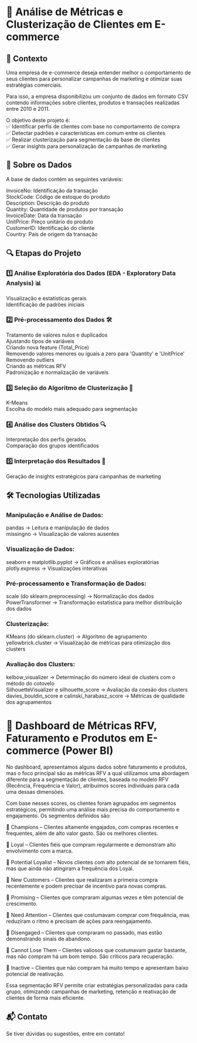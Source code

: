 # 🛒 Análise de Métricas e Clusterização de Clientes em E-commerce

## 📌 Contexto
Uma empresa de e-commerce deseja entender melhor o comportamento de seus clientes para personalizar campanhas de marketing e otimizar suas estratégias comerciais.

Para isso, a empresa disponibilizou um conjunto de dados em formato CSV contendo informações sobre clientes, produtos e transações realizadas entre 2010 e 2011.

O objetivo deste projeto é:  
✅ Identificar perfis de clientes com base no comportamento de compra  
✅ Detectar padrões e características em comum entre os clientes  
✅ Realizar clusterização para segmentação da base de clientes  
✅ Gerar insights para personalização de campanhas de marketing  

## 📂 Sobre os Dados
A base de dados contém as seguintes variáveis:  

InvoiceNo: Identificação da transação   
StockCode: Código de estoque do produto  
Description: Descrição do produto  
Quantity: Quantidade de produtos por transação  
InvoiceDate: Data da transação  
UnitPrice: Preço unitário do produto  
CustomerID: Identificação do cliente  
Country: País de origem da transação  

## 🔍 Etapas do Projeto
### 1️⃣ Análise Exploratória dos Dados (EDA - Exploratory Data Analysis) 📊
Visualização e estatísticas gerais  
Identificação de padrões iniciais  

### 2️⃣ Pré-processamento dos Dados 🛠
Tratamento de valores nulos e duplicados  
Ajustando tipos de variáveis  
Criando nova feature (Total_Price)  
Removendo valores menores ou iguais a zero para 'Quantity' e 'UnitPrice'  
Removendo outliers  
Criando as métricas RFV  
Padronização e normalização de variáveis  

### 3️⃣ Seleção do Algoritmo de Clusterização 🤖
K-Means  
Escolha do modelo mais adequado para segmentação  

### 4️⃣ Análise dos Clusters Obtidos 🔍
Interpretação dos perfis gerados  
Comparação dos grupos identificados  

### 5️⃣ Interpretação dos Resultados 🎯
Geração de insights estratégicos para campanhas de marketing  

## 🛠 Tecnologias Utilizadas
### Manipulação e Análise de Dados:
pandas → Leitura e manipulação de dados  
missingno → Visualização de valores ausentes  

### Visualização de Dados:
seaborn e matplotlib.pyplot → Gráficos e análises exploratórias  
plotly.express → Visualizações interativas  

### Pré-processamento e Transformação de Dados:
scale (do sklearn.preprocessing) → Normalização dos dados  
PowerTransformer → Transformação estatística para melhor distribuição dos dados  

### Clusterização:
KMeans (do sklearn.cluster) → Algoritmo de agrupamento  
yellowbrick.cluster → Visualização de métricas para otimização dos clusters  

### Avaliação dos Clusters:
kelbow_visualizer → Determinação do número ideal de clusters com o método do cotovelo  
SilhouetteVisualizer e silhouette_score → Avaliação da coesão dos clusters  
davies_bouldin_score e calinski_harabasz_score → Métricas de qualidade dos agrupamentos  

# 🛒 Dashboard de Métricas RFV, Faturamento e Produtos em E-commerce (Power BI)

No dashboard, apresentamos alguns dados sobre faturamento e produtos, mas o foco principal são as métricas RFV a qual utilizamos uma abordagem diferente para a segmentação de clientes, baseada no modelo RFV (Recência, Frequência e Valor), atribuímos scores individuais para cada uma dessas dimensões.  

Com base nesses scores, os clientes foram agrupados em segmentos estratégicos, permitindo uma análise mais precisa do comportamento e engajamento. Os segmentos definidos são:  

🔹 Champions – Clientes altamente engajados, com compras recentes e frequentes, além de alto valor gasto. São os melhores clientes.

🔹 Loyal – Clientes fiéis que compram regularmente e demonstram alto envolvimento com a marca.

🔹 Potential Loyalist – Novos clientes com alto potencial de se tornarem fiéis, mas que ainda não atingiram a frequência dos Loyal.

🔹 New Customers – Clientes que realizaram a primeira compra recentemente e podem precisar de incentivo para novas compras.

🔹 Promising – Clientes que compraram algumas vezes e têm potencial de crescimento.

🔹 Need Attention – Clientes que costumavam comprar com frequência, mas reduziram o ritmo e precisam de ações para reengajamento.

🔹 Disengaged – Clientes que compraram no passado, mas estão demonstrando sinais de abandono.

🔹 Cannot Lose Them – Clientes valiosos que costumavam gastar bastante, mas não compram há um bom tempo. São críticos para recuperação.

🔹 Inactive – Clientes que não compram há muito tempo e apresentam baixo potencial de reativação.

Essa segmentação RFV permite criar estratégias personalizadas para cada grupo, otimizando campanhas de marketing, retenção e reativação de clientes de forma mais eficiente.

## 📬 Contato
Se tiver dúvidas ou sugestões, entre em contato!
